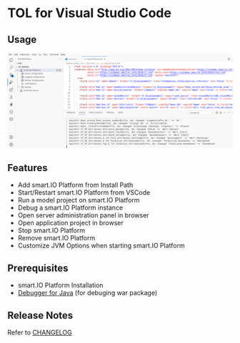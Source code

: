 # TOL for Visual Studio Code

## Usage

![screencast](screencast.png)

## Features
* Add smart.IO Platform from Install Path
* Start/Restart smart.IO Platform from VSCode
* Run a model project on smart.IO Platform
* Debug a smart.IO Platform instance
* Open server administration panel in browser
* Open application project in browser
* Stop smart.IO Platform
* Remove smart.IO Platform
* Customize JVM Options when starting smart.IO Platform

## Prerequisites
* smart.IO Platform Installation
* [Debugger for Java](https://marketplace.visualstudio.com/items?itemName=vscjava.vscode-java-debug) (for debuging war package)

## Release Notes
Refer to [CHANGELOG](CHANGELOG.md)

